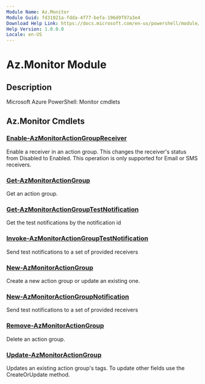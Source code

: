 ```yaml
---
Module Name: Az.Monitor
Module Guid: fd31021a-fdda-4f77-befa-196d9f97a3e4
Download Help Link: https://docs.microsoft.com/en-us/powershell/module/az.monitor
Help Version: 1.0.0.0
Locale: en-US
---
```


# Az.Monitor Module
## Description
Microsoft Azure PowerShell: Monitor cmdlets

## Az.Monitor Cmdlets
### [Enable-AzMonitorActionGroupReceiver](Enable-AzMonitorActionGroupReceiver.md)
Enable a receiver in an action group.
This changes the receiver's status from Disabled to Enabled.
This operation is only supported for Email or SMS receivers.

### [Get-AzMonitorActionGroup](Get-AzMonitorActionGroup.md)
Get an action group.

### [Get-AzMonitorActionGroupTestNotification](Get-AzMonitorActionGroupTestNotification.md)
Get the test notifications by the notification id

### [Invoke-AzMonitorActionGroupTestNotification](Invoke-AzMonitorActionGroupTestNotification.md)
Send test notifications to a set of provided receivers

### [New-AzMonitorActionGroup](New-AzMonitorActionGroup.md)
Create a new action group or update an existing one.

### [New-AzMonitorActionGroupNotification](New-AzMonitorActionGroupNotification.md)
Send test notifications to a set of provided receivers

### [Remove-AzMonitorActionGroup](Remove-AzMonitorActionGroup.md)
Delete an action group.

### [Update-AzMonitorActionGroup](Update-AzMonitorActionGroup.md)
Updates an existing action group's tags.
To update other fields use the CreateOrUpdate method.

